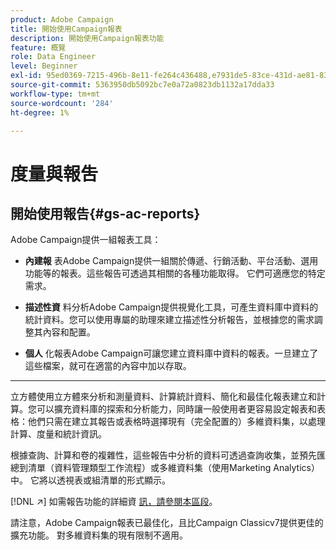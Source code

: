 ```yaml
---
product: Adobe Campaign
title: 開始使用Campaign報表
description: 開始使用Campaign報表功能
feature: 概覽
role: Data Engineer
level: Beginner
exl-id: 95ed0369-7215-496b-8e11-fe264c436488,e7931de5-83ce-431d-ae81-83793d257550
source-git-commit: 5363950db5092bc7e0a72a0823db1132a17dda33
workflow-type: tm+mt
source-wordcount: '284'
ht-degree: 1%

---
```


# 度量與報吿

## 開始使用報告{#gs-ac-reports}

Adobe Campaign提供一組報表工具：

* **內建報**
表Adobe Campaign提供一組關於傳遞、行銷活動、平台活動、選用功能等的報表。這些報告可透過其相關的各種功能取得。 它們可適應您的特定需求。

* **描述性資**
料分析Adobe Campaign提供視覺化工具，可產生資料庫中資料的統計資料。您可以使用專屬的助理來建立描述性分析報告，並根據您的需求調整其內容和配置。

* **個人**
化報表Adobe Campaign可讓您建立資料庫中資料的報表。一旦建立了這些檔案，就可在適當的內容中加以存取。

* ****
立方體使用立方體來分析和測量資料、計算統計資料、簡化和最佳化報表建立和計算。您可以擴充資料庫的探索和分析能力，同時讓一般使用者更容易設定報表和表格：他們只需在建立其報告或表格時選擇現有（完全配置的）多維資料集，以處理計算、度量和統計資訊。

根據查詢、計算和卷的複雜性，這些報告中分析的資料可透過查詢收集，並預先匯總到清單（資料管理類型工作流程）或多維資料集（使用Marketing Analytics）中。 它將以透視表或組清單的形式顯示。


[!DNL :arrow_upper_right:] 如需報告功能的詳細資 [訊，請參閱本區段](https://experienceleague.adobe.com/docs/campaign-classic/using/reporting/reporting-in-adobe-campaign/about-adobe-campaign-reporting-tools.html)。

請注意，Adobe Campaign報表已最佳化，且比Campaign Classicv7提供更佳的擴充功能。 對多維資料集的現有限制不適用。

